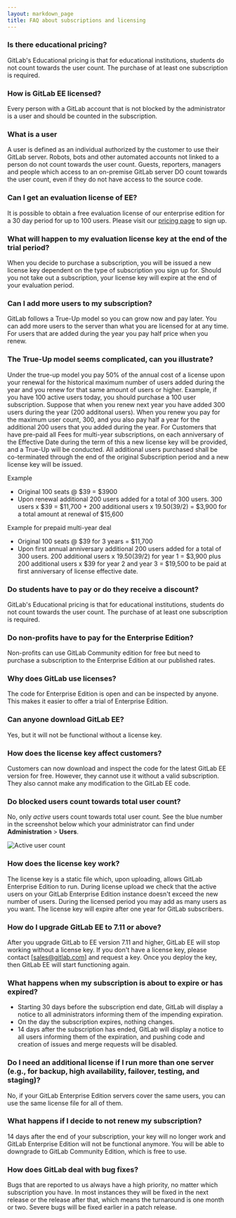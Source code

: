 ```yaml
---
layout: markdown_page
title: FAQ about subscriptions and licensing
---
```


### Is there educational pricing?

GitLab's Educational pricing is that for educational institutions, students do
not count towards the user count. The purchase of at least one subscription is
required.

### How is GitLab EE licensed?

Every person with a GitLab account that is not blocked by the administrator
is a user and should be counted in the subscription.

### What is a user
A user is defined as an individual authorized by the customer to use their GitLab 
server. Robots, bots and other automated accounts not linked to a person do not 
count towards the user count. Guests, reporters, managers and people which access
to an on-premise GitLab server DO count towards the user count, even if they do 
not have access to the source code.

### Can I get an evaluation license of EE?

It is possible to obtain a free evaluation license of our enterprise edition for
a 30 day period for up to 100 users. Please visit our [pricing page] to sign up.

[pricing page]: https://about.gitlab.com/pricing

### What will happen to my evaluation license key at the end of the trial period?

When you decide to purchase a subscription, you will be issued a new license key
dependent on the type of subscription you sign up for. Should you not take out a
subscription, your license key will expire at the end of your evaluation period.

### Can I add more users to my subscription?

GitLab follows a True-Up model so you can grow now and pay later. You can add
more users to the server than what you are licensed for at any time. For users
that are added during the year you pay half price when you renew.

### The True-Up model seems complicated, can you illustrate?

Under the true-up model you pay 50% of the annual cost of a license upon your renewal for the historical maximum number of users added during the year
and you renew for that same amount of users or higher. Example, if you have 100 active users today, you should purchase a 100 user subscription.
Suppose that when you renew next year you have added 300 users during the year (200 additonal users). When you renew you pay for the maximum user 
count, 300, and you also pay half a year for the additional 200 users that you added during the year. For Customers that have pre-paid all Fees 
for multi-year subscriptions, on each anniversary of the Effective Date during the term of this a new license key will be provided, and a True-Up 
will be conducted. All additional users purchased shall be co-terminated through the end of the original Subscription period and a new license key 
will be issued.

Example
* Original 100 seats @ $39 = $3900
* Upon renewal additional 200 users added for a total of 300 users.  300 users x $39 = $11,700 + 200 additional users x $19.50 ($39/2) = $3,900 for a total amount at renewal of $15,600

Example for prepaid multi-year deal
* Original 100 seats @ $39 for 3 years = $11,700
* Upon first annual anniversary additional 200 users added for a total of 300 users.  200 additional users x $19.50 ($39/2) for year 1 = $3,900 plus 200 additional users x $39 for year 2 and year 3 = $19,500 to be paid at first anniversary of license effective date.

### Do students have to pay or do they receive a discount?

GitLab's Educational pricing is that for educational institutions, students do
not count towards the user count. The purchase of at least one subscription is
required.

### Do non-profits have to pay for the Enterprise Edition?

Non-profits can use GitLab Community edition for free but need to purchase a
subscription to the Enterprise Edition at our published rates.

### Why does GitLab use licenses?

The code for Enterprise Edition is open and can be inspected by anyone. This
makes it easier to offer a trial of Enterprise Edition.

### Can anyone download GitLab EE?

Yes, but it will not be functional without a license key.

### How does the license key affect customers?

Customers can now download and inspect the code for the latest GitLab EE version
for free. However, they cannot use it without a valid subscription. They also
cannot make any modification to the GitLab EE code.

### Do blocked users count towards total user count?

No, only _active_ users count towards total user count. See the blue number in
the screenshot below which your administrator can find under **Administration** >
**Users**.

![Active user count](/images/active_users_screenshot.png)

### How does the license key work?

The license key is a static file which, upon uploading, allows GitLab Enterprise
Edition to run. During license upload we check that the active users on your
GitLab Enterprise Edition instance doesn't exceed the new number of users.
During the licensed period you may add as many users as you want. The license
key will expire after one year for GitLab subscribers.

### How do I upgrade GitLab EE to 7.11 or above?

After you upgrade GitLab to EE version 7.11 and higher, GitLab EE will stop
working without a license key. If you don't have a license key, please contact
[sales@gitlab.com] and request a key. Once you deploy the key, then GitLab EE
will start functioning again.

### What happens when my subscription is about to expire or has expired?

- Starting 30 days before the subscription end date, GitLab will display a
  notice to all administrators informing them of the impending expiration.
- On the day the subscription expires, nothing changes.
- 14 days after the subscription has ended, GitLab will display a notice to all
  users informing them of the expiration, and pushing code and creation of
  issues and merge requests will be disabled.

### Do I need an additional license if I run more than one server (e.g., for backup, high availability, failover, testing, and staging)?

No, if your GitLab Enterprise Edition servers cover the same users, you can use
the same license file for all of them.

### What happens if I decide to not renew my subscription?

14 days after the end of your subscription, your key will no longer work and
GitLab Enterprise Edition will not be functional anymore. You will be able to
downgrade to GitLab Community Edition, which is free to use.

### How does GitLab deal with bug fixes?

Bugs that are reported to us always have a high priority, no matter which
subscription you have. In most instances they will be fixed in the next release
or the release after that, which means the turnaround is one month or two.
Severe bugs will be fixed earlier in a patch release.
